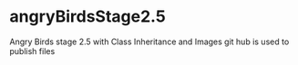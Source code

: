 # angryBirdsStage2.5
Angry Birds stage 2.5 with Class Inheritance and Images
git hub is used to publish files